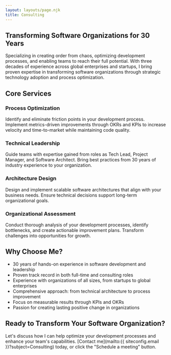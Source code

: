 ```yaml
---
layout: layouts/page.njk
title: Consulting
---
```



## Transforming Software Organizations for 30 Years

Specializing in creating order from chaos, optimizing development processes, and enabling teams to reach their full potential. With three decades of experience across global enterprises and startups, I bring proven expertise in transforming software organizations through strategic technology adoption and process optimization.


## Core Services

### Process Optimization

Identify and eliminate friction points in your development process. Implement metrics-driven improvements through OKRs and KPIs to increase velocity and time-to-market while maintaining code quality.


### Technical Leadership

Guide teams with expertise gained from roles as Tech Lead, Project Manager, and Software Architect. Bring best practices from 30 years of industry experience to your organization.


### Architecture Design

Design and implement scalable software architectures that align with your business needs. Ensure technical decisions support long-term organizational goals.


### Organizational Assessment

Conduct thorough analysis of your development processes, identify bottlenecks, and create actionable improvement plans. Transform challenges into opportunities for growth.


## Why Choose Me?

- 30 years of hands-on experience in software development and leadership
- Proven track record in both full-time and consulting roles
- Experience with organizations of all sizes, from startups to global enterprises
- Comprehensive approach: from technical architecture to process improvement
- Focus on measurable results through KPIs and OKRs
- Passion for creating lasting positive change in organizations


## Ready to Transform Your Software Organization?

Let's discuss how I can help optimize your development processes and enhance your team's capabilities. [Contact me](mailto:{{ siteconfig.email }}?subject=Consulting) today, or click the "Schedule a meeting" button.